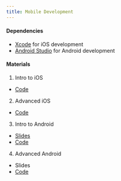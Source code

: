 ```yaml
---
title: Mobile Development
---
```


#### Dependencies
* [Xcode](https://itunes.apple.com/us/app/xcode/id497799835?mt=12) for iOS development
* [Android Studio](https://developer.android.com/studio/) for Android development

#### Materials
1. Intro to iOS
  * [Code](https://gtios.club/guess-the-number-part-1/)
2. Advanced iOS
  * [Code](https://github.com/gtiosclub/Reminders)
3. Intro to Android
  * [Slides](https://goo.gl/pwY2yv)
  * [Code](https://github.com/git-mad/PhotoGallery)
4. Advanced Android
  * Slides
  * [Code](https://github.com/git-mad/PhotoGallery)